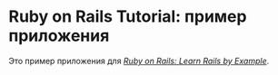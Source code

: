 # Ruby on Rails Tutorial: пример приложения

Это пример приложения для
[*Ruby on Rails: Learn Rails by Example*](http://heroku.com/).

